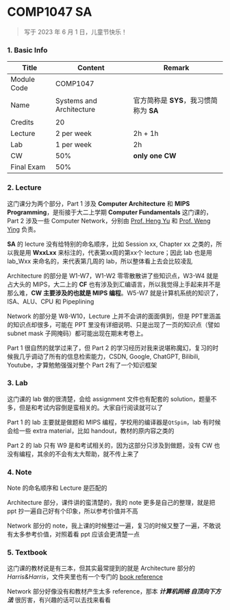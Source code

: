 # COMP1047 SA

>   写于 2023 年 6 月 1 日，儿童节快乐！



### 1. Basic Info

| Title       | Content                  | Remark                                  |
| ----------- | ------------------------ | --------------------------------------- |
| Module Code | COMP1047                 |                                         |
| Name        | Systems and Architecture | 官方简称是 **SYS**，我习惯简称为 **SA** |
| Credits     | 20                       |                                         |
| Lecture     | 2 per week               | 2h + 1h                                 |
| Lab         | 1 per week               | 2h                                      |
| CW          | 50%                      | **only one CW**                         |
| Final Exam  | 50%                      |                                         |



### 2. Lecture

这门课分为两个部分，Part 1 涉及 **Computer Architecture** 和 **MIPS Programming**，是衔接于大二上学期 **Computer Fundamentals** 这门课的，Part 2 涉及一些 Computer Network，分别由 [Prof. Heng Yu](https://research.nottingham.edu.cn/en/persons/heng-yu) 和 [Prof. Weng Ying](https://research.nottingham.edu.cn/en/persons/ying-weng) 负责。

**SA** 的 lecture 没有给特别的命名顺序，比如 Session xx, Chapter xx 之类的，所以我是用 **WxxLxx** 来标注的，代表第xx周的第xx个 lecture；因此 lab 也是用 lab_Wxx 来命名的，来代表第几周的 lab，所以整体看上去会比较凌乱

Architecture 的部分是 W1-W7，W1-W2 零零散散讲了些知识点，W3-W4 就是占大头的 MIPS，大二上的 **CF** 也有涉及到汇编语言，所以我觉得上手起来并不是那么难，**CW 主要涉及的也就是 MIPS 编程**。W5-W7 就是计算机系统的知识了，ISA、ALU、CPU 和 Pipeplining

Network 的部分是 W8-W10，Lecture 上并不会讲的面面俱到，但是 PPT里涵盖的知识点却很多，可能在 PPT 里没有详细说明、只是出现了一页的知识点（譬如 subnet mask 子网掩码）都可能出现在期末考卷上。

Part 1 很自然的就学过来了，但 Part 2 的学习经历对我来说堪称魔幻，复习的时候我几乎调动了所有的信息检索能力，CSDN, Google, ChatGPT, Bilibili, Youtube，才算勉勉强强对整个 Part 2有了一个知识框架



### 3. Lab

这门课的 lab 做的很清楚，会给 assignment 文件也有配套的 solution，题量不多，但是和考试内容倒是蛮相关的。大家自行阅读就可以了

Part 1 的 lab 主要就是做题和 MIPS 编程，学校用的编译器是`QtSpim`，lab 有时候会给一些 extra material，比如 handout，教材的原内容之类的

Part 2 的 lab 只有 W9 是和考试相关的，因为这部分只涉及到做题，没有 CW 也没有编程，其余的不会有太大帮助，就不传上来了



### 4. Note

Note 的命名顺序和 Lecture 是匹配的

Architecture 部分，课件讲的蛮清楚的，我的 note 更多是自己的整理，就是把 ppt 抄一遍自己好有个印象，所以参考价值并不高

Network 部分的 note，我上课的时候整过一遍，复习的时候又整了一遍，不敢说有太多参考价值，对照着看 ppt 应该会更清楚一点



### 5. Textbook

这门课的教材说是有三本，但其实最常提到的就是 Architecture 部分的 *Harris&Harris*，文件夹里也有一个专门的 [book reference](./Textbook/Book-Reference.pdf)

Network 部分好像没有和教材产生太多 reference，那本 ***计算机网络 自顶向下方法*** 很厉害，有兴趣的话可以去找来看看



